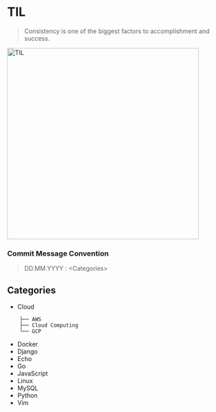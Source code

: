 # TIL
> Consistency is one of the biggest factors to accomplishment and success. 
<img width="444" alt="TIL" src="https://user-images.githubusercontent.com/48475824/72317542-f9361e80-36dc-11ea-9633-ef6bf88725c7.png">

### Commit Message Convention
> DD.MM.YYYY : \<Categories>

## Categories
* Cloud
```
    ├── AWS
    ├── Cloud Computing
    └── GCP
```
* Docker
* Django
* Echo
* Go
* JavaScript
* Linux
* MySQL
* Python
* Vim
